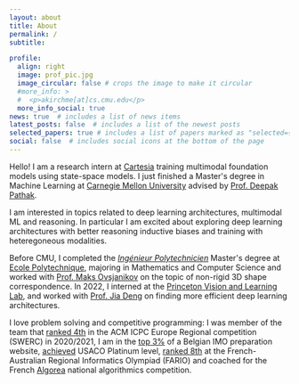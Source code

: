 ```yaml
---
layout: about
title: About
permalink: /
subtitle: 

profile:
  align: right
  image: prof_pic.jpg
  image_circular: false # crops the image to make it circular
  #more_info: >
  #  <p>akirchme[at]cs.cmu.edu</p>
  more_info_social: true
news: true  # includes a list of news items
latest_posts: false  # includes a list of the newest posts
selected_papers: true # includes a list of papers marked as "selected={true}"
social: false  # includes social icons at the bottom of the page
---
```


Hello! I am a research intern at [Cartesia](https://cartesia.ai/) training multimodal foundation models using state-space models. I just finished a Master's degree in Machine Learning at [Carnegie Mellon University](https://www.ml.cmu.edu) advised by [Prof. Deepak Pathak](https://www.cs.cmu.edu/~dpathak). 

I am interested in topics related to deep learning architectures, multimodal ML and reasoning. In particular I am excited about exploring deep learning architectures with better reasoning inductive biases and training with heteregoneous modalities.

Before CMU, I completed the [_Ingénieur Polytechnicien_](https://programmes.polytechnique.edu/en/ingenieur-polytechnicien-program/ingenieur-polytechnicien-program) Master's degree at [Ecole Polytechnique](https://www.polytechnique.edu), majoring in Mathematics and Computer Science and worked with [Prof. Maks Ovsjanikov](https://www.lix.polytechnique.frx/~maks/) on the topic of non-rigid 3D shape correspondence. In 2022, I interned at the [Princeton Vision and Learning Lab](https://pvl.cs.princeton.edu), and worked with [Prof. Jia Deng](https://www.cs.princeton.edu/~jiadeng/) on finding more efficient deep learning architectures.



I love problem solving and competitive programming: I was member of the team that [ranked 4th](https://swerc.eu/2020/theme/scoreboard/index.html) in the ACM ICPC Europe Regional competition (SWERC) in 2020/2021, I am in the [top 3%](https://www.mathraining.be/users/363) of a Belgian IMO preparation website, [achieved](http://www.usaco.org/current/data/dec16_gold_results.html) USACO Platinum level, [ranked 8th](https://orac.amt.edu.au/fario/fario17results.html) at the French-Australian Regional Informatics Olympiad (FARIO) and coached for the French [Algorea](https://algorea.org) national algorithmics competition. 

<!-- 
Some papers I find exciting and would like to explore include: [DreamCoder](https://arxiv.org/abs/2006.08381), [Voyager](https://arxiv.org/abs/2305.16291), [MuZero](https://arxiv.org/abs/1911.08265) and [Generalist Neural Algorithmic Learner](https://arxiv.org/abs/2209.11142).

I also built an electric rocket that I [presented](https://iafastro.directory/iac/paper/id/64940/summary/) to the International Astronautical Congress.

My research interests lie at at the intersection of computer vision and artificial intelligence, . In particular, I am interested in 2D/3D scene understanding, self-supervised learning, multimodal machine learning in topics related to generalization and perception, with a focus on multimodal machine learning and 3D computer vision. 
-->
